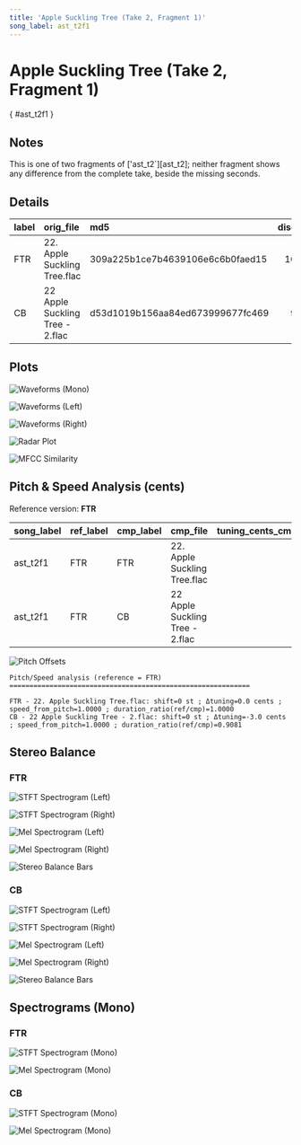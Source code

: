 ```yaml
---
title: 'Apple Suckling Tree (Take 2, Fragment 1)'
song_label: ast_t2f1
---
```


# Apple Suckling Tree (Take 2, Fragment 1)

[](){ #ast_t2f1 }

## Notes

This is one of two fragments of ['ast_t2`][ast_t2]; neither fragment shows any difference from the complete take, beside the missing seconds.


## Details

| label | orig_file                       | md5                              | disc | track | duration_sec | duration_fmt | loudness | loudness_left | loudness_right | loudness_balance |       rms |  rms_left | rms_right | rms_balance |  lr_corr | spectral_centroid |
| :---- | :------------------------------ | :------------------------------- | ---: | ----: | -----------: | :----------- | -------: | ------------: | -------------: | ---------------: | --------: | --------: | --------: | ----------: | -------: | ----------------: |
| FTR   | 22. Apple Suckling Tree.flac    | 309a225b1ce7b4639106e6c6b0faed15 |   10 |    22 |        58.52 | 00:58:520    | -18.6077 |      -20.9084 |       -16.5769 |         -4.33154 | 0.0830633 | 0.0625261 |  0.104987 |  -0.0424609 |  0.96103 |           1270.11 |
| CB    | 22 Apple Suckling Tree - 2.flac | d53d1019b156aa84ed673999677fc469 |    9 |    24 |        64.44 | 01:04:440    | -19.7298 |      -22.0035 |       -17.8304 |         -4.17317 |  0.064166 | 0.0486818 | 0.0811475 |  -0.0324656 | 0.953778 |           1587.45 |

## Plots

![Waveforms (Mono)](../assets/songs/ast_t2f1/ast_t2f1-waveforms_Mono.png)

![Waveforms (Left)](../assets/songs/ast_t2f1/ast_t2f1-waveforms_L.png)

![Waveforms (Right)](../assets/songs/ast_t2f1/ast_t2f1-waveforms_R.png)

![Radar Plot](../assets/songs/ast_t2f1/ast_t2f1-radar_plot.png)

![MFCC Similarity](../assets/songs/ast_t2f1/ast_t2f1-similarity_matrix.png)

## Pitch & Speed Analysis (cents)

Reference version: **FTR**

| song_label | ref_label | cmp_label | cmp_file                        | tuning_cents_cmp | tuning_cents_ref | delta_tuning_cents | semitone_shift_vs_ref | chroma_similarity | speed_factor_from_pitch | duration_ratio_ref_over_cmp |
| :--------- | :-------- | :-------- | :------------------------------ | ---------------: | ---------------: | -----------------: | --------------------: | ----------------: | ----------------------: | --------------------------: |
| ast_t2f1   | FTR       | FTR       | 22. Apple Suckling Tree.flac    |                5 |                5 |                  0 |                     0 |                 1 |                       1 |                           1 |
| ast_t2f1   | FTR       | CB        | 22 Apple Suckling Tree - 2.flac |                2 |                5 |                 -3 |                     0 |          0.977147 |                       1 |                    0.908132 |

![Pitch Offsets](../assets/songs/ast_t2f1/ast_t2f1-pitch_offsets.png)

```text
Pitch/Speed analysis (reference = FTR)
============================================================

FTR - 22. Apple Suckling Tree.flac: shift=0 st ; Δtuning=0.0 cents ; speed_from_pitch=1.0000 ; duration_ratio(ref/cmp)=1.0000
CB - 22 Apple Suckling Tree - 2.flac: shift=0 st ; Δtuning=-3.0 cents ; speed_from_pitch=1.0000 ; duration_ratio(ref/cmp)=0.9081

```

## Stereo Balance

### FTR

![STFT Spectrogram (Left)](../assets/songs/ast_t2f1/ast_t2f1-FTR_spectrogram_L.png)

![STFT Spectrogram (Right)](../assets/songs/ast_t2f1/ast_t2f1-FTR_spectrogram_R.png)

![Mel Spectrogram (Left)](../assets/songs/ast_t2f1/ast_t2f1-FTR_melspec_L.png)

![Mel Spectrogram (Right)](../assets/songs/ast_t2f1/ast_t2f1-FTR_melspec_R.png)

![Stereo Balance Bars](../assets/songs/ast_t2f1/ast_t2f1-FTR_balance.png)

### CB

![STFT Spectrogram (Left)](../assets/songs/ast_t2f1/ast_t2f1-CB_spectrogram_L.png)

![STFT Spectrogram (Right)](../assets/songs/ast_t2f1/ast_t2f1-CB_spectrogram_R.png)

![Mel Spectrogram (Left)](../assets/songs/ast_t2f1/ast_t2f1-CB_melspec_L.png)

![Mel Spectrogram (Right)](../assets/songs/ast_t2f1/ast_t2f1-CB_melspec_R.png)

![Stereo Balance Bars](../assets/songs/ast_t2f1/ast_t2f1-CB_balance.png)

## Spectrograms (Mono)

### FTR

![STFT Spectrogram (Mono)](../assets/songs/ast_t2f1/ast_t2f1-FTR_spectrogram_Mono.png)

![Mel Spectrogram (Mono)](../assets/songs/ast_t2f1/ast_t2f1-FTR_melspec_Mono.png)

### CB

![STFT Spectrogram (Mono)](../assets/songs/ast_t2f1/ast_t2f1-CB_spectrogram_Mono.png)

![Mel Spectrogram (Mono)](../assets/songs/ast_t2f1/ast_t2f1-CB_melspec_Mono.png)